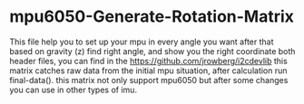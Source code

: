 # mpu6050-Generate-Rotation-Matrix

This file help you to set up your mpu in every angle you want after that based on gravity (z) find right angle, and show you the right coordinate
both header files, you can find in the https://github.com/jrowberg/i2cdevlib
this matrix catches raw data from the initial mpu situation, after calculation run final-data().
this matrix not only support mpu6050 but after some changes you can use in other types of imu.
